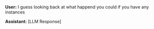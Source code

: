 **User:**
I guess looking back at what happend you could if you have any instances

**Assistant:**
[LLM Response]

